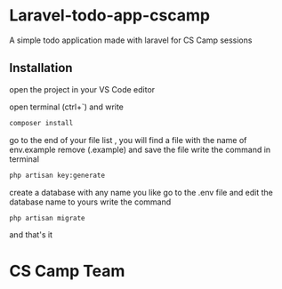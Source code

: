 # Laravel-todo-app-cscamp
 A simple todo application made with laravel for CS Camp sessions

## Installation

open the project in your VS Code editor 

open terminal (ctrl+`) and write 
```bash
composer install
```
go to the end of your file list , you will find a file with the name of env.example 
remove (.example) and save the file
write the command in terminal 
```bash
php artisan key:generate
```
create a database with any name you like 
go to the .env file and edit the database name to yours
write the command 
```bash
php artisan migrate 
```

and that's it 

# CS Camp Team 
